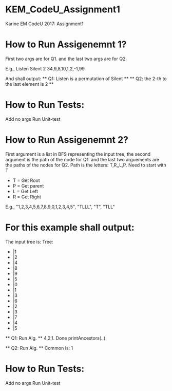 # KEM_CodeU_Assignment1
Karine EM CodeU 2017: Assignment1

# How to Run Assigenemnt 1?
First two args are for Q1. and the last two args are for Q2.

E.g.,
Listen Silent 2 34,9,8,10,1,2,-1,99

And shall output:
** Q1: Listen is a permutation of Silent **
** Q2: the 2-th to the last element is 2 **

# How to Run Tests: 
Add no args
Run Unit-test

# How to Run Assigenemnt 2?
First argument is a list in BFS representing the input tree,
the second argument is the path of the node for Q1. and 
the last two arguements are the paths of the nodes for Q2.
Path is the letters: T,R,,L,P. Need to start with T
  * T = Get Root
  * P = Get parent
  * L = Get Left
  * R = Get Right

E.g.,
"1,2,3,4,5,6,7,8,9,0,1,2,3,4,5", "TLLL", "T", "TLL"

# For this example shall output:
The input tree is: 
Tree: 
- |1
-  |2
-   |4
-    |8
-    |9
-   |5
-    |0
-    |1
-  |3
-   |6
-    |2
-    |3
-   |7
-    |4
-    |5


** Q1: Run Alg. **
4,2,1. Done printAncestors(..).

** Q2: Run Alg. **
Common is: 1

# How to Run Tests: 
Add no args
Run Unit-test

